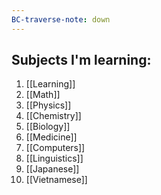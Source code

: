 ```yaml
---
BC-traverse-note: down
---
```

## Subjects I'm learning:
1. [[Learning]]
2. [[Math]]
3. [[Physics]]
4. [[Chemistry]]
5. [[Biology]]
6. [[Medicine]]
7. [[Computers]]
8. [[Linguistics]]
9. [[Japanese]]
10. [[Vietnamese]]